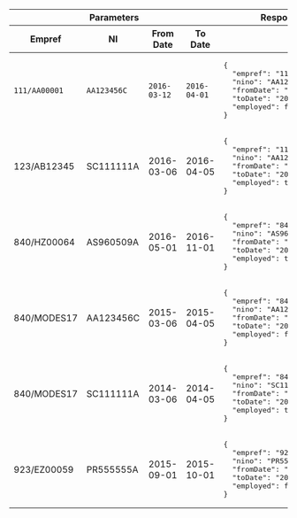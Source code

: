 <table>
    <thead>
        <tr>
            <th style="width:63%" colspan="4">Parameters</th>
            <th style="width:37%">Response</th>
        </tr>
        <tr>
            <th style="width:20%">Empref</th>
            <th style="width:25%">NI</th>
            <th style="width:22.5%">From Date</th>
            <th style="width:22.5%">To Date</th>
            <th>&nbsp;</th>
        </tr>
    </thead>
    <tbody>
        <tr>
          <td><code class="code--slim">111/AA00001</code></td>
          <td><code class="code--slim">AA123456C</code></td>
          <td><code class="code--slim">2016-03-12</code></td>
          <td><code class="code--slim">2016-04-01</code></td>
          <td><pre class="code--block">{
  "empref": "111/AA00001",
  "nino": "AA123456C",
  "fromDate": "2016-03-12",
  "toDate": "2016-04-01",
  "employed": false
}</pre>
          </td>
        </tr>
        <tr>
          <td>123/AB12345</td>
          <td>SC111111A</td>
          <td>2016-03-06</td>
          <td>2016-04-05</td>
          <td><pre class="code--block">{
  "empref": "111/AA00001",
  "nino": "AA123456C",
  "fromDate": "2016-03-06",
  "toDate": "2016-04-05",
  "employed": true
}</pre>
          </td>
        </tr>
        <tr>
          <td>840/HZ00064</td>
          <td>AS960509A</td>
          <td>2016-05-01</td>
          <td>2016-11-01</td>
          <td><pre class="code--block">{
  "empref": "840/HZ00064",
  "nino": "AS960509A",
  "fromDate": "2016-05-01",
  "toDate": "2016-11-01",
  "employed": true
}</pre>
          </td>
        </tr>
        <tr>
          <td>840/MODES17</td>
          <td>AA123456C</td>
          <td>2015-03-06</td>
          <td>2015-04-05</td>
          <td><pre class="code--block">{
  "empref": "840/MODES17",
  "nino": "AA123456C",
  "fromDate": "2015-03-06",
  "toDate": "2015-04-05",
  "employed": false
}</pre>
          </td>
        </tr>
        <tr>
          <td>840/MODES17</td>
          <td>SC111111A</td>
          <td>2014-03-06</td>
          <td>2014-04-05</td>
          <td><pre class="code--block">{
  "empref": "840/MODES17",
  "nino": "SC111111A",
  "fromDate": "2014-03-06",
  "toDate": "2014-04-05",
  "employed": true
}</pre>
          </td>
        </tr>
        <tr>
          <td>923/EZ00059</td>
          <td>PR555555A</td>
          <td>2015-09-01</td>
          <td>2015-10-01</td>
          <td><pre class="code--block">{
  "empref": "923/EZ00059",
  "nino": "PR555555A",
  "fromDate": "2015-09-01",
  "toDate": "2015-10-01",
  "employed": false
}</pre>
          </td>
        </tr>
    </tbody>
</table>
